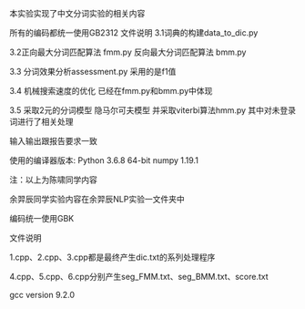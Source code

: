 本实验实现了中文分词实验的相关内容

所有的编码都统一使用GB2312
文件说明
3.1词典的构建data_to_dic.py

3.2正向最大分词匹配算法 fmm.py
反向最大分词匹配算法 bmm.py

3.3 分词效果分析assessment.py
采用的是f1值

3.4 机械搜索速度的优化 已经在fmm.py和bmm.py中体现

3.5 采取2元的分词模型 隐马尔可夫模型 并采取viterbi算法hmm.py
其中对未登录词进行了相关处理

输入输出跟报告要求一致

使用的编译器版本:
Python 3.6.8 64-bit
numpy 1.19.1

注：以上为陈啸同学内容

余羿辰同学实验内容在余羿辰NLP实验一文件夹中

编码统一使用GBK

文件说明

1.cpp、2.cpp、3.cpp都是最终产生dic.txt的系列处理程序

4.cpp、5.cpp、6.cpp分别产生seg_FMM.txt、seg_BMM.txt、score.txt

gcc version 9.2.0

